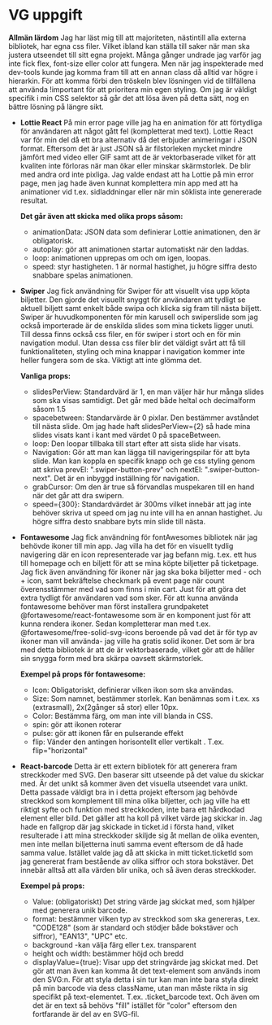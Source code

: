 # VG uppgift

**Allmän lärdom**
  Jag har läst mig till att majoriteten, nästintill alla externa bibliotek, har egna css filer. Vilket ibland kan ställa till saker när man ska justera utseendet till sitt egna projekt. Många gånger undrade jag varför jag inte fick flex, font-size eller color att fungera. Men när jag inspekterade med dev-tools kunde jag komma fram till att en annan class då alltid var högre i hierarkin. För att komma förbi den tröskeln blev lösningen vid de tillfällena att använda !important för att prioritera min egen styling. Om jag är väldigt specifik i min CSS selektor så går det att lösa även på detta sätt, nog en bättre lösning på längre sikt.


- **Lottie React**
  På min error page ville jag ha en animation för att förtydliga för användaren att något gått fel (kompletterat med text). Lottie React var för min del då ett bra alternativ då det erbjuder animeringar i JSON format. Eftersom det är just JSON så är filstorleken mycket mindre jämfört med video eller GIF samt att de är vektorbaserade vilket för att kvaliten inte förloras när man ökar eller minskar skärmstorlek. De blir med andra ord inte pixliga. Jag valde endast att ha Lottie på min error page, men jag hade även kunnat komplettera min app med att ha animationer vid t.ex. sidladdningar eller när min söklista inte genererade resultat.

  **Det går även att skicka med olika props såsom:**
    - animationData: JSON data som definierar Lottie animationen, den är obligatorisk.
    - autoplay: gör att animationen startar automatiskt när den laddas.
    - loop: animationen upprepas om och om igen, loopas.
    - speed: styr hastigheten. 1 är normal hastighet, ju högre siffra desto snabbare spelas animationen.


- **Swiper**
  Jag fick användning för Swiper för att visuellt visa upp köpta biljetter. Den gjorde det visuellt snyggt för användaren att tydligt se aktuell biljett samt enkelt både swipa och klicka sig fram till nästa biljett. Swiper är huvudkomponenten för min karusell och swiperslide som jag också importerade är de enskilda slides som mina tickets ligger unuti. Till dessa finns också css filer, en för swiper i stort och en för min navigation modul. Utan dessa css filer blir det väldigt svårt att få till funktionaliteten, styling och mina knappar i navigation kommer inte heller fungera som de ska. Viktigt att inte glömma det.

  **Vanliga props:**

  - slidesPerView: Standardvärd är 1, en man väljer här hur många slides som ska visas samtidigt. Det går med både heltal och decimalform såsom 1.5
  - spacebetween: Standarvärde är 0 pixlar. Den bestämmer avståndet till nästa slide. Om jag hade haft slidesPerView={2} så hade mina slides visats kant i kant med värdet 0 på spaceBetween.
  - loop: Den loopar tillbaka till start efter att sista slide har visats.
  - Navigation: Gör att man kan lägga till navigeringspilar för att byta slide. Man kan koppla en specifik knapp och ge css styling genom att skriva prevEl: ".swiper-button-prev" och nextEl: ".swiper-button-next". Det är en inbyggd inställning för navigation.
  - grabCursor: Om den är true så förvandlas muspekaren till en hand när det går att dra swipern.
  - speed={300}: Standardvärdet är 300ms vilket innebär att jag inte behöver skriva ut speed om jag nu inte vill ha en annan hastighet. Ju högre siffra desto snabbare byts min slide till nästa.


- **Fontawesome**
  Jag fick användning för fontAwesomes bibliotek när jag behövde ikoner till min app. Jag villa ha det för en visuellt tydlig navigering där en icon representerade var jag befann mig. t.ex. ett hus till homepage och en biljett för att se mina köpte biljetter på ticketpage. Jag fick även användning för ikoner när jag ska boka biljetter med - och + icon, samt bekräftelse checkmark på event page när count överensstämmer med vad som finns i min cart. Just för att göra det extra tydligt för användaren vad som sker. För att kunna använda fontawesome behöver man först installera grundpaketet @fortawesome/react-fontawesome som är en komponent just för att kunna rendera ikoner. Sedan kompletterar man med t.ex. @fortawesome/free-solid-svg-icons beroende på vad det är för typ av ikoner man vill använda- jag ville ha gratis solid ikoner. Det som är bra med detta bibliotek är att de är vektorbaserade, vilket gör att de håller sin snygga form med bra skärpa oavsett skärmstorlek.

  **Exempel på props för fontawesome:**
  - Icon: Obligatoriskt, definierar vilken ikon som ska användas.
  - Size: Som namnet, bestämmer storlek. Kan benämnas som i t.ex. xs (extrasmall), 2x(2gånger så stor) eller 10px.
  - Color: Bestämma färg, om man inte vill blanda in CSS.
  - spin: gör att ikonen roterar
  - pulse: gör att ikonen får en pulserande effekt
  - flip: Vänder den antingen horisontellt eller vertikalt . T.ex. flip="horizontal"


- **React-barcode**
  Detta är ett extern bibliotek för att generera fram streckkoder med SVG. Den baserar sitt utseende på det value du skickar med. Är det unikt så kommer även det visuella utseendet vara unikt. Detta passade väldigt bra in i detta projekt eftersom jag behövde streckkod som komplement till mina olika biljetter, och jag ville ha ett riktigt syfte och funktion med streckkoden, inte bara ett hårdkodad element eller bild.
  Det gäller att ha koll på vilket värde jag skickar in. Jag hade en fallgrop där jag skickade in ticket.id i första hand, vilket resulterade i att mina streckkoder skiljde sig åt mellan de olika eventen, men inte mellan biljetterna inuti samma event eftersom de då hade samma value. Istället valde jag då att skicka in mitt ticket.ticketId som jag genererat fram bestående av olika siffror och stora bokstäver. Det innebär alltså att alla värden blir unika, och så även deras streckkoder.

  **Exempel på props:**
  - Value: (obligatoriskt) Det string värde jag skickat med, som hjälper med generera unik barcode.
  - format: bestämmer vilken typ av streckkod som ska genereras, t.ex. "CODE128" (som är standard och stödjer både bokstäver och siffror), "EAN13", "UPC" etc.
  - background -kan välja färg eller t.ex. transparent
  - height och width: bestämmer höjd och bredd
  - displayValue={true}: Visar upp det stringvärde jag skickat med. Det gör att man även kan komma åt det text-element som används inom den SVG:n. För att styla detta i sin tur kan man inte bara styla direkt på min barcode via dess className, utan man måste rikta in sig specifikt på text-elementet. T.ex. .ticket_barcode text. Och även om det är en text så behövs "fill" istället för "color" eftersom den fortfarande är del av en SVG-fil.
